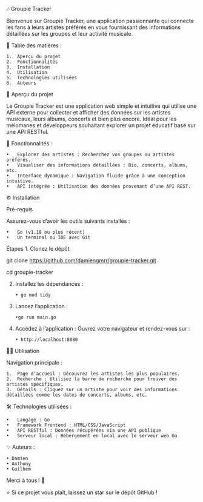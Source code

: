 🎶 Groupie Tracker

Bienvenue sur Groupie Tracker, une application passionnante qui connecte les fans à leurs artistes préférés en vous fournissant des informations détaillées sur les groupes et leur activité musicale.

🌟 Table des matières : 


	1.	Aperçu du projet
	2.	Fonctionnalités
	3.	Installation
	4.	Utilisation
	5.	Technologies utilisées
	6.	Auteurs
	
 

🎯 Aperçu du projet

Le Groupie Tracker est une application web simple et intuitive qui utilise une API externe pour collecter et afficher des données sur les artistes musicaux, leurs albums, concerts et bien plus encore. Idéal pour les mélomanes et développeurs souhaitant explorer un projet éducatif basé sur une API RESTful.

🚀 Fonctionnalités :

	•	Explorer des artistes : Recherchez vos groupes ou artistes préférés.
	•	Visualiser des informations détaillées : Bio, concerts, albums, etc.
	•	Interface dynamique : Navigation fluide grâce à une conception intuitive.
	•	API intégrée : Utilisation des données provenant d’une API REST.

⚙️ Installation

Pré-requis

Assurez-vous d’avoir les outils suivants installés :

	•	Go (v1.18 ou plus récent)
	•	Un terminal ou IDE avec Git

Étapes
	1.	Clonez le dépôt 
 

git clone https://github.com/damiengmrr/groupie-tracker.git


cd groupie-tracker 

2. 	Installez les dépendances :

		• go mod tidy


3.	Lancez l’application :

		•go run main.go


4.	Accédez à l’application :
Ouvrez votre navigateur et rendez-vous sur :

  		• http://localhost:8080

🧑‍💻 Utilisation

Navigation principale :

	1.	Page d’accueil : Découvrez les artistes les plus populaires.
	2.	Recherche : Utilisez la barre de recherche pour trouver des artistes spécifiques.
	3.	Détails : Cliquez sur un artiste pour voir des informations détaillées comme les dates de concerts, albums, etc.

🛠 Technologies utilisées :

	•	Langage : Go
	•	Framework Frontend : HTML/CSS/JavaScript
	•	API RESTful : Données récupérées via une API publique
	•	Serveur local : Hébergement en local avec le serveur web Go

✨ Auteurs :

	• Damien
    • Anthony
    • Guilhem

Merci à tous ! 🫶

⭐️ Si ce projet vous plaît, laissez un star sur le dépôt GitHub !
